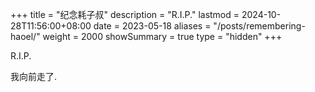 +++
title       = "纪念耗子叔"
description = "R.I.P."
lastmod     = 2024-10-28T11:56:00+08:00
date        = 2023-05-18
aliases     = "/posts/remembering-haoel/"
weight      = 2000
showSummary = true
type        = "hidden"
+++

R.I.P.

<!--more-->

我向前走了.
